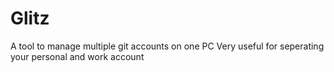 # Glitz
A tool to manage multiple git accounts on one PC
Very useful for seperating your personal and work account

